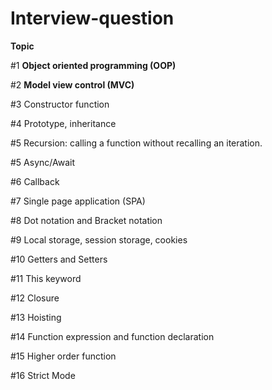 # Interview-question

**Topic**


#1 **Object oriented programming (OOP)**


#2 **Model view control (MVC)**


#3 Constructor function


#4 Prototype, inheritance

#5 Recursion: calling a function without recalling an iteration.

#5 Async/Await

#6 Callback

#7 Single page application (SPA)

#8 Dot notation and Bracket notation

#9 Local storage, session storage, cookies

#10 Getters and Setters

#11 This keyword

#12 Closure

#13 Hoisting

#14 Function expression and function declaration

#15 Higher order function

#16 Strict Mode

